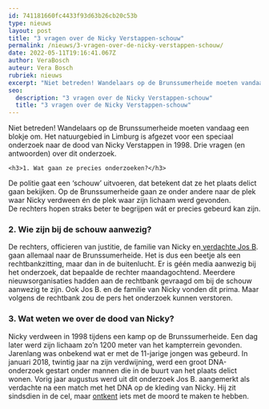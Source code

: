 ```yaml
---
id: 741181660fc4433f93d63b26cb20c53b
type: nieuws
layout: post
title: "3 vragen over de Nicky Verstappen-schouw"
permalink: /nieuws/3-vragen-over-de-nicky-verstappen-schouw/
date: 2022-05-11T19:16:41.067Z
author: VeraBosch
auteur: Vera Bosch
rubriek: nieuws
excerpt: "Niet betreden! Wandelaars op de Brunssumerheide moeten vandaag een blokje om. Het natuurgebied in Limburg is afgezet voor een speciaal onderzoek naar de dood van Nicky Verstappen in 1998. Drie vragen (en antwoorden) over dit onderzoek.  "
seo:
  description: "3 vragen over de Nicky Verstappen-schouw"
  title: "3 vragen over de Nicky Verstappen-schouw"
---
```

Niet betreden! Wandelaars op de Brunssumerheide moeten vandaag een blokje om. Het natuurgebied in Limburg is afgezet voor een speciaal onderzoek naar de dood van Nicky Verstappen in 1998. Drie vragen (en antwoorden) over dit onderzoek.  

    <h3>1. Wat gaan ze precies onderzoeken?</h3>
<p>De politie gaat een ‘schouw’ uitvoeren, dat betekent dat ze het plaats delict gaan bekijken. Op de Brunssumerheide gaan ze onder andere naar de plek waar Nicky verdween én de plek waar zijn lichaam werd gevonden. De rechters hopen straks beter te begrijpen wát er precies gebeurd kan zijn.</p>
<h3>2. Wie zijn bij de schouw aanwezig?</h3>
<p>De rechters, officieren van justitie, de familie van Nicky en<a href="/nieuws/speuren-naar-jos-brech-al-200-tips-moordzaak-nicky-verstappen" target="_blank"> verdachte Jos B</a>. gaan allemaal naar de Brunssumerheide. Het is dus een beetje als een rechtbankzitting, maar dan in de buitenlucht. Er is géén media aanwezig bij het onderzoek, dat bepaalde de rechter maandagochtend. Meerdere nieuwsorganisaties hadden aan de rechtbank gevraagd om bij de schouw aanwezig te zijn. Ook Jos B. en de familie van Nicky vonden dit prima. Maar volgens de rechtbank zou de pers het onderzoek kunnen verstoren.</p>
<h3>3. Wat weten we over de dood van Nicky?</h3>
<p>Nicky verdween in 1998 tijdens een kamp op de Brunssumerheide. Een dag later werd zijn lichaam zo’n 1200 meter van het kampterrein gevonden. Jarenlang was onbekend wat er met de 11-jarige jongen was gebeurd. In januari 2018, twintig jaar na zijn verdwijning, werd een groot DNA-onderzoek gestart onder mannen die in de buurt van het plaats delict wonen. Vorig jaar augustus werd uit dit onderzoek Jos B. aangemerkt als verdachte na een match met het DNA op de kleding van Nicky. Hij zit sindsdien in de cel, maar <a href="/nieuws/jos-b-ik-weet-van-niks-ik-heb-het-niet-gedaan" target="_blank">ontkent</a> iets met de moord te maken te hebben.</p>  
